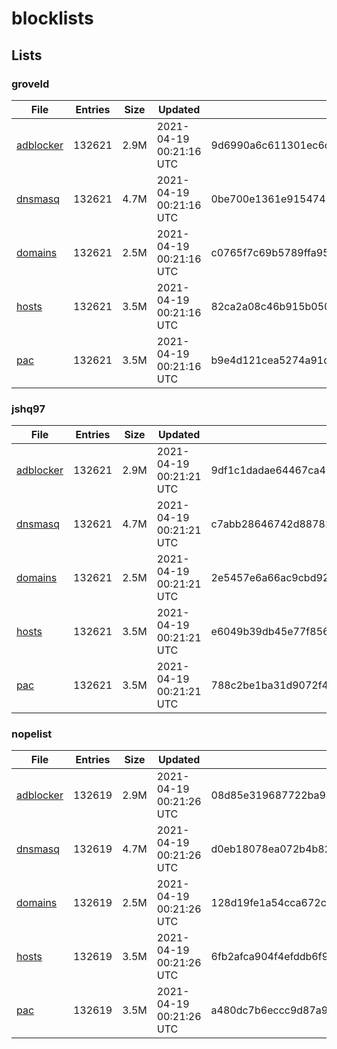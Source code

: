# blocklists

## Lists

### groveld

|File|Entries|Size|Updated|Hash|
|-|-|-|-|-|
|[adblocker](https://raw.githubusercontent.com/groveld/blocklists/lists/groveld/adblocker.txt)|132621|2.9M|2021-04-19 00:21:16 UTC|9d6990a6c611301ec6c82b0e3659f6766a6d2638afceb0afb01a20e8e772709b|
|[dnsmasq](https://raw.githubusercontent.com/groveld/blocklists/lists/groveld/dnsmasq.txt)|132621|4.7M|2021-04-19 00:21:16 UTC|0be700e1361e9154745b6032561b4639fc8b6127222565c6c3282f1bb5dba43f|
|[domains](https://raw.githubusercontent.com/groveld/blocklists/lists/groveld/domains.txt)|132621|2.5M|2021-04-19 00:21:16 UTC|c0765f7c69b5789ffa957bda654e85aa54e48f2b257f8cc2703b2038e6b3715e|
|[hosts](https://raw.githubusercontent.com/groveld/blocklists/lists/groveld/hosts.txt)|132621|3.5M|2021-04-19 00:21:16 UTC|82ca2a08c46b915b05046bf71343c0d2d6d029103416a46c854a701eb5b3f6ae|
|[pac](https://raw.githubusercontent.com/groveld/blocklists/lists/groveld/pac.txt)|132621|3.5M|2021-04-19 00:21:16 UTC|b9e4d121cea5274a91d8aa2590d4e9a7b18e2203812e23a886e8457f1462127f|

### jshq97

|File|Entries|Size|Updated|Hash|
|-|-|-|-|-|
|[adblocker](https://raw.githubusercontent.com/groveld/blocklists/lists/jshq97/adblocker.txt)|132621|2.9M|2021-04-19 00:21:21 UTC|9df1c1dadae64467ca46d70a0bb0630e0639d1088c0be42fb0ec8f425216c9b4|
|[dnsmasq](https://raw.githubusercontent.com/groveld/blocklists/lists/jshq97/dnsmasq.txt)|132621|4.7M|2021-04-19 00:21:21 UTC|c7abb28646742d88782f7d3492bd8af4cd02121d396a353c1debf2c235d98180|
|[domains](https://raw.githubusercontent.com/groveld/blocklists/lists/jshq97/domains.txt)|132621|2.5M|2021-04-19 00:21:21 UTC|2e5457e6a66ac9cbd92401ad8e18ed60ca744f67e0e40309d489b9d759d22ed6|
|[hosts](https://raw.githubusercontent.com/groveld/blocklists/lists/jshq97/hosts.txt)|132621|3.5M|2021-04-19 00:21:21 UTC|e6049b39db45e77f856791dc5f5f45b1079f6ffaf5260b2e4bbc1d459a817a77|
|[pac](https://raw.githubusercontent.com/groveld/blocklists/lists/jshq97/pac.txt)|132621|3.5M|2021-04-19 00:21:21 UTC|788c2be1ba31d9072f4c171f7badfaab3e21d42981461fc218753365b2305518|

### nopelist

|File|Entries|Size|Updated|Hash|
|-|-|-|-|-|
|[adblocker](https://raw.githubusercontent.com/groveld/blocklists/lists/nopelist/adblocker.txt)|132619|2.9M|2021-04-19 00:21:26 UTC|08d85e319687722ba9acef95dd3bc3d49b4e52c86f43199c6a9db46bfee3f3fa|
|[dnsmasq](https://raw.githubusercontent.com/groveld/blocklists/lists/nopelist/dnsmasq.txt)|132619|4.7M|2021-04-19 00:21:26 UTC|d0eb18078ea072b4b82ad21a8c9db2d97e59dc9c7c08b0e30dcc8dbb3ef2fa21|
|[domains](https://raw.githubusercontent.com/groveld/blocklists/lists/nopelist/domains.txt)|132619|2.5M|2021-04-19 00:21:26 UTC|128d19fe1a54cca672cf6c2bc2c9c910e9f3b4868bf13b564009558558e02a20|
|[hosts](https://raw.githubusercontent.com/groveld/blocklists/lists/nopelist/hosts.txt)|132619|3.5M|2021-04-19 00:21:26 UTC|6fb2afca904f4efddb6f936526f35c2f9f7d329c48cdbba0c27c7215d4ea4f7b|
|[pac](https://raw.githubusercontent.com/groveld/blocklists/lists/nopelist/pac.txt)|132619|3.5M|2021-04-19 00:21:26 UTC|a480dc7b6eccc9d87a93d6f83901b1ebe774690ef44d0e36aa9ca912261e2090|
